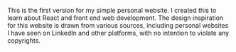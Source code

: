 This is the first version for my simple personal website. I created this to learn about React and front end web development. The design inspiration for this website is drawn from various sources, including personal websites I have seen on LinkedIn and other platforms, with no intention to violate any copyrights.


